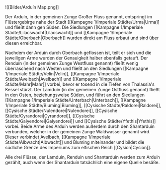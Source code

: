 ![[Bilder/Arduín Map.png]]

Der Arduín, in der gemeinen Zunge Großer Fluss genannt, entspringt im Flüstergebirge nahe der Stadt [[Kampagne 1/Imperiale Städte/Urma|Urma]] und fließt dann gen Süden. Die Siedlungen [[Kampagne 1/Imperiale Städte/Lilacswacht|Lilacswacht]] und [[Kampagne 1/Imperiale Städte/Oberbach|Oberbach]] wurden direkt am Fluss erbaut und sind über diesen erreichbar.

Nachdem der Arduín durch Oberbach geflossen ist, teilt er sich und die jeweiligen Arme wurden der Genauigkeit halber ebenfalls getauft. Der Renduín (in der gemeinen Zunge Westfluss genannt) fließt wenig überraschend nach Westen und fließt an den Siedlungen [[Kampagne 1/Imperiale Städte/Velin|Velin]], [[Kampagne 1/Imperiale Städte/Avelbach|Avelbach]] und [[Kampagne 1/Imperiale Städte/Mahr|Mahr]] vorbei, bevor er tosend in die Tiefen von Thalassia's Kessel stürzt. Der Lamduín (in der gemeinen Zunge Ostfluss genannt) fließt in den Osten, beziehungsweise Süden, und führt an den Siedlungen [[Kampagne 1/Imperiale Städte/Unterbach|Unterbach]], [[Kampagne 1/Imperiale Städte/Bluming|Bluming]], [[Cysische Städte/Raldorei|Raldorei]], [[Cysische Städte/Nulendorei|Nulendorei]], [[Cysische Städte/Cyrandorei|Cyrandorei]], [[Cysische Städte/Galyendorei|Galyendorei]] und [[Cysische Städte/Yfethis|Yfethis]] vorbei. Beide Arme des Arduín werden außerdem durch den Shantarduín verbunden, welcher in der gemeinen Zunge Waldwasser genannt wird. Dieser verbindet Avelbach, [[Kampagne 1/Imperiale Städte/Albwacht|Albwacht]] und Bluming miteinander und bildet die südliche Grenze des Imperiums zum elfischen Reich [[Cysion|Cysion]].

Alle drei Flüsse, der Lamduín, Renduín und Shantarduín werden zum Arduín gezählt, auch wenn der Shantarduín tatsächlich eine eigene Quelle besäße.